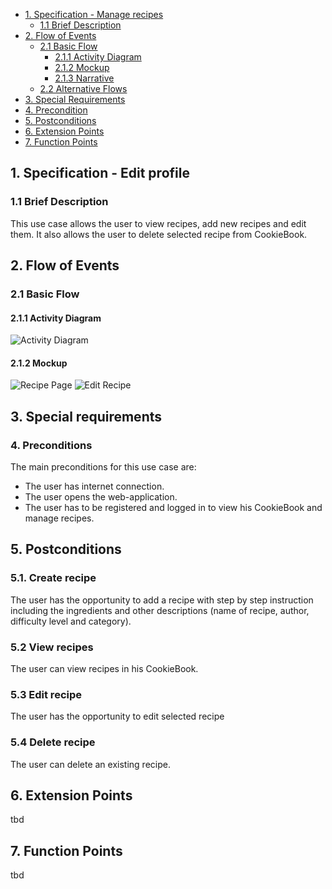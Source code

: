 - [1. Specification - Manage recipes](#1-specification-manage-recipes)
    - [1.1 Brief Description](#11-brief-description)
- [2. Flow of Events](#2-flow-of-events)
    - [2.1 Basic Flow](#21-basic-flow)
        - [2.1.1 Activity Diagram](#211-activity-diagram)
        - [2.1.2 Mockup](#212-mockup)
        - [2.1.3 Narrative](#213-narrative)
    - [2.2 Alternative Flows](#21-alternative-flows)
- [3. Special Requirements](#3-special-requirements)
- [4. Precondition](#4-preconditions)  
- [5. Postconditions](#5-postconditions)
- [6. Extension Points](#6-extension-points)
- [7. Function Points](#7-function-points)

## 1. Specification - Edit profile
### 1.1 Brief Description
This use case allows the user to view recipes, add new recipes and edit them. It also allows the user to delete selected recipe from CookieBook.
## 2. Flow of Events
### 2.1 Basic Flow
#### 2.1.1 Activity Diagram
![Activity Diagram](https://github.com/zhibekbastian/CookieBook/blob/main/docs/UC/images/UCD_ManageRecipe.JPG)
#### 2.1.2 Mockup
![Recipe Page](https://github.com/zhibekbastian/CookieBook/blob/main/docs/UC/images/Recipepage.JPG)
![Edit Recipe](https://github.com/zhibekbastian/CookieBook/blob/main/docs/UC/images/Recipepage_Edit_NewRecipe.JPG)

## 3. Special requirements
### 4. Preconditions
The main preconditions for this use case are:
- The user has internet connection.
- The user opens the web-application.
- The user has to be registered and logged in to view his CookieBook and manage recipes.

## 5. Postconditions
### 5.1. Create recipe
The user has the opportunity to add a recipe with step by step instruction including the ingredients and other descriptions (name of recipe, author, difficulty level and category).
### 5.2 View recipes
The user can view recipes in his CookieBook.
### 5.3 Edit recipe
The user has the opportunity to edit selected recipe
### 5.4 Delete recipe
The user can delete an existing recipe.
## 6. Extension Points
tbd
## 7. Function Points
tbd
